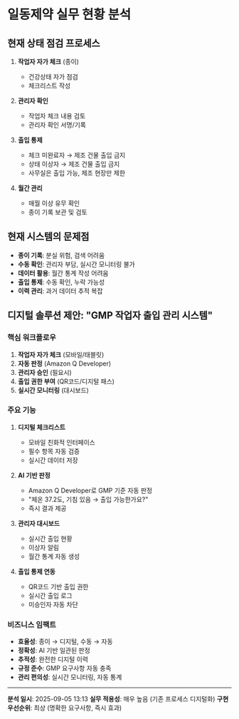 # 일동제약 실무 현황 분석

## 현재 상태 점검 프로세스
1. **작업자 자가 체크** (종이)
   - 건강상태 자가 점검
   - 체크리스트 작성

2. **관리자 확인**
   - 작업자 체크 내용 검토
   - 관리자 확인 서명/기록

3. **출입 통제**
   - 체크 미완료자 → 제조 건물 출입 금지
   - 상태 이상자 → 제조 건물 출입 금지
   - 사무실은 출입 가능, 제조 현장만 제한

4. **월간 관리**
   - 매월 이상 유무 확인
   - 종이 기록 보관 및 검토

## 현재 시스템의 문제점
- **종이 기록**: 분실 위험, 검색 어려움
- **수동 확인**: 관리자 부담, 실시간 모니터링 불가
- **데이터 활용**: 월간 통계 작성 어려움
- **출입 통제**: 수동 확인, 누락 가능성
- **이력 관리**: 과거 데이터 추적 복잡

## 디지털 솔루션 제안: "GMP 작업자 출입 관리 시스템"

### 핵심 워크플로우
1. **작업자 자가 체크** (모바일/태블릿)
2. **자동 판정** (Amazon Q Developer)
3. **관리자 승인** (필요시)
4. **출입 권한 부여** (QR코드/디지털 패스)
5. **실시간 모니터링** (대시보드)

### 주요 기능
1. **디지털 체크리스트**
   - 모바일 친화적 인터페이스
   - 필수 항목 자동 검증
   - 실시간 데이터 저장

2. **AI 기반 판정**
   - Amazon Q Developer로 GMP 기준 자동 판정
   - "체온 37.2도, 기침 있음 → 출입 가능한가요?"
   - 즉시 결과 제공

3. **관리자 대시보드**
   - 실시간 출입 현황
   - 이상자 알림
   - 월간 통계 자동 생성

4. **출입 통제 연동**
   - QR코드 기반 출입 권한
   - 실시간 출입 로그
   - 미승인자 자동 차단

### 비즈니스 임팩트
- **효율성**: 종이 → 디지털, 수동 → 자동
- **정확성**: AI 기반 일관된 판정
- **추적성**: 완전한 디지털 이력
- **규정 준수**: GMP 요구사항 자동 충족
- **관리 편의성**: 실시간 모니터링, 자동 통계

---
**분석 일시**: 2025-09-05 13:13
**실무 적용성**: 매우 높음 (기존 프로세스 디지털화)
**구현 우선순위**: 최상 (명확한 요구사항, 즉시 효과)
